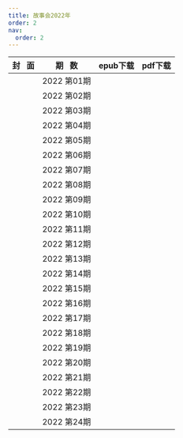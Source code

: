 ```yaml
---
title: 故事会2022年
order: 2
nav:
  order: 2
---
```

| 封   面 |  期   数  | epub下载 | pdf下载 |
| :-------: | :----------: | -------- | ------- |
|          | 2022 第01期 |          |         |
|          | 2022 第02期 |          |         |
|          | 2022 第03期 |          |         |
|          | 2022 第04期 |          |         |
|          | 2022 第05期 |          |         |
|          | 2022 第06期 |          |         |
|          | 2022 第07期 |          |         |
|          | 2022 第08期 |          |         |
|          | 2022 第09期 |          |         |
|          | 2022 第10期 |          |         |
|          | 2022 第11期 |          |         |
|          | 2022 第12期 |          |         |
|          | 2022 第13期 |          |         |
|          | 2022 第14期 |          |         |
|          | 2022 第15期 |          |         |
|          | 2022 第16期 |          |         |
|          | 2022 第17期 |          |         |
|          | 2022 第18期 |          |         |
|          | 2022 第19期 |          |         |
|          | 2022 第20期 |          |         |
|          | 2022 第21期 |          |         |
|          | 2022 第22期 |          |         |
|          | 2022 第23期 |          |         |
|          | 2022 第24期 |          |         |
